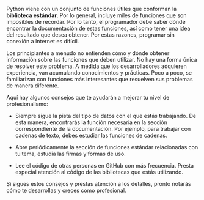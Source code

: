 
Python viene con un conjunto de funciones útiles que conforman la **biblioteca estándar**. Por lo general, incluye miles de funciones que son imposibles de recordar. Por lo tanto, el programador debe saber dónde encontrar la documentación de estas funciones, así como tener una idea del resultado que desea obtener. Por estas razones, programar sin conexión a Internet es difícil.

Los principiantes a menudo no entienden cómo y dónde obtener información sobre las funciones que deben utilizar. No hay una forma única de resolver este problema. A medida que los desarrolladores adquieren experiencia, van acumulando conocimientos y prácticas. Poco a poco, se familiarizan con funciones más interesantes que resuelven sus problemas de manera diferente.

Aquí hay algunos consejos que te ayudarán a mejorar tu nivel de profesionalismo:

* Siempre sigue la pista del tipo de datos con el que estás trabajando. De esta manera, encontrarás la función necesaria en la sección correspondiente de la documentación. Por ejemplo, para trabajar con cadenas de texto, debes estudiar las funciones de cadenas.

* Abre periódicamente la sección de funciones estándar relacionadas con tu tema, estudia las firmas y formas de uso.

* Lee el código de otras personas en GitHub con más frecuencia. Presta especial atención al código de las bibliotecas que estás utilizando.

Si sigues estos consejos y prestas atención a los detalles, pronto notarás cómo te desarrollas y creces como profesional.
